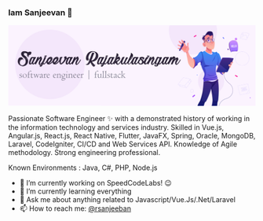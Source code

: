 ### Iam Sanjeevan 👋

<img src="https://raw.githubusercontent.com/rsanjeeban/rsanjeeban/master/.github/workflows/Github%20PSD.jpg" alt="banner that says Sanjeevan Rajakulasingam - software engineer, full stack alongside a cartoon illustration of Sanjeevan">

Passionate Software Engineer ✨ with a demonstrated history of working in the information technology and services industry. Skilled in Vue.js, Angular.js, React.js, React Native, Flutter, JavaFX, Spring, Oracle, MongoDB, Laravel, CodeIgniter, CI/CD and Web Services API. Knowledge of Agile methodology. Strong engineering professional.

Known Environments : Java, C#, PHP, Node.js 

- 🔭 I’m currently working on SpeedCodeLabs! :wink: 
- 🌱 I’m currently learning everything
- 💬 Ask me about anything related to Javascript/Vue.Js/.Net/Laravel
- 📫 How to reach me: [@rsanjeeban](https://www.linkedin.com/in/rsanjeevan)


<!-- 📕 Latest Blog Posts -->
<!-- BLOG-POST-LIST:START -->
<!-- BLOG-POST-LIST:END -->
